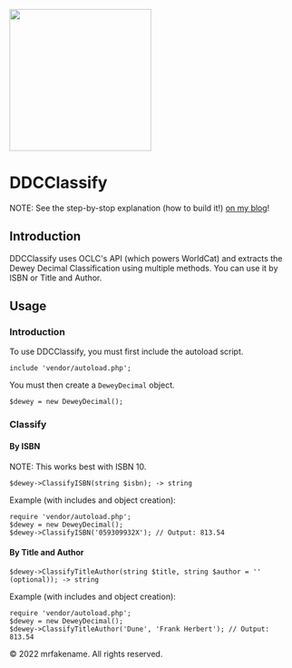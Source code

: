 <a href="https://www.mrfake.name/ghpromo" target="_blank"><img src="https://mrfake.name/ghpromo/promo.png" height="250"></a>
# DDCClassify

NOTE: See the step-by-stop explanation (how to build it!) [on my blog](https://blog.mrfake.name/2022/08/12/dewey-decimal/)!

## Introduction

DDCClassify uses OCLC's API (which powers WorldCat) and extracts the Dewey Decimal Classification using multiple methods. You can use it by ISBN or Title and Author.

## Usage

### Introduction

To use DDCClassify, you must first include the autoload script.

```
include 'vendor/autoload.php';
```

You must then create a `DeweyDecimal` object.

```
$dewey = new DeweyDecimal();
```

### Classify

#### By ISBN

NOTE: This works best with ISBN 10.

```
$dewey->ClassifyISBN(string $isbn); -> string
```

Example (with includes and object creation):

```
require 'vendor/autoload.php';
$dewey = new DeweyDecimal();
$dewey->ClassifyISBN('059309932X'); // Output: 813.54
```

#### By Title and Author

```
$dewey->ClassifyTitleAuthor(string $title, string $author = '' (optional)); -> string
```

Example (with includes and object creation):

```
require 'vendor/autoload.php';
$dewey = new DeweyDecimal();
$dewey->ClassifyTitleAuthor('Dune', 'Frank Herbert'); // Output: 813.54
```

&copy; 2022 mrfakename. All rights reserved.
